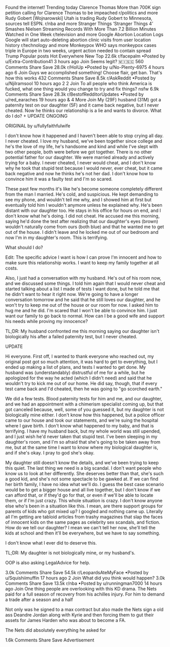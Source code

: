 Found the internet!
Trending today
Clarence Thomas
More than 700K sign petition calling for Clarence Thomas to be impeached
r/politics and more
Rudy Gobert
[Wojnarowski] Utah is trading Rudy Gobert to Minnesota, sources tell ESPN.
r/nba and more
Stranger Things
‘Stranger Things 4’ Smashes Nielsen Streaming Records With More Than 7.2 Billion Minutes Watched in One Week
r/television and more
Google Abortion Location Logs
Google will start auto-deleting abortion clinic visits from user location history
r/technology and more
Monkeypox
WHO says monkeypox cases triple in Europe in two weeks, urgent action needed to contain spread
Trump
Popular posts
Hot
Everywhere
New
Top
22.6k
r/facepalm
•Posted by
u/Extra-Contribution41
3 hours ago
Join
Seems legit?
 🇲​🇮​🇸​🇨​
560 Comments
Share
Save
28.0k
r/HolUp
•Posted by
u/No-Plenty-6975
4 hours ago
6
Join
Guys we accomplished something!
Choose flair, get ban. That's how this works
432 Comments
Share
Save
8.5k
r/AskReddit
•Posted by
u/Njilramsool
10 hours ago
2
2
Join
To all people who think America is fucked, what one thing would you change to try and fix things?
nsfw
6.9k Comments
Share
Save
28.3k
r/BestofRedditorUpdates
•Posted by
u/red_earaches
19 hours ago
& 4 More
Join
My (29F) husband (31M) got a paternity test on our daughter (5F) and it came back negative, but I never cheated. Now he thinks our relationship is a lie and wants to divorce. What do I do? + UPDATE
ONGOING

ORIGINAL by u/fullyfaithfulwife

I don't know how it happened and I haven't been able to stop crying all day. I never cheated. I love my husband, we've been together since college and he's the love of my life, he's handsome and kind and while I've slept with two other people, both were before we got together. There is no other potential father for our daughter. We were married already and actively trying for a baby. I never cheated, I never would cheat, and I don't know why he took that stupid test because I would never, ever cheat, but it came back negative and now he thinks he's not her dad. I don't know how to convince him it was a faulty test and I'm so scared.

These past few months it's like he's become someone completely different from the man I married. He's cold, and suspicious. He kept demanding to see my phone, and wouldn't tell me why, and I showed him at first but eventually told him I wouldn't anymore unless he explained why. He's been distant with our daughter too. He stays in his office for hours on end, and I don't know what he's doing. I did not cheat. He accused me this morning, saying he'd done the test after realizing that our daughter's eyes (brown) wouldn't naturally come from ours (both blue) and that he wanted me to get out of the house. I didn't leave and he locked me out of our bedroom and now I'm in my daughter's room. This is terrifying.

What should I do?

Edit: The specific advice I want is how I can prove I'm innocent and how to make sure this relationship works. I want to keep my family together at all costs.

Also, I just had a conversation with my husband. He's out of his room now, and we discussed some things. I told him again that I would never cheat and started talking about a list I made of tests I want done, but he told me that he didn't want to hear it right now. We're going to have a longer conversation tomorrow and he said that he still loves our daughter, and he won't try to keep me out of the house or our room for now. I asked him to hug me and he did. I'm scared that I won't be able to convince him. I just want our family to go back to normal. How can I be a good wife and support his needs while proving my innocence?

TL;DR: My husband confronted me this morning saying our daughter isn't biologically his after a failed paternity test, but I never cheated.

UPDATE

Hi everyone. First off, I wanted to thank everyone who reached out, my original post got so much attention, it was hard to get to everything, but I ended up making a list of plans, and tests I wanted to get done. My husband was (understandably) distrustful of me for a while, but he apologized for the way he acted (which I didn't need) and said that he wouldn't try to kick me out of our home. He did say, though, that if every test came back and I'd cheated, then he was going to "go scorched earth."

We did a few tests. Blood paternity tests for him and me, and our daughter, and we had an appointment with a chimerism specialist coming up, but that got canceled because, well, some of you guessed it, but my daughter is not biologically mine either. I don't know how this happened, but a police officer came to our house and took our statements, and we're suing the hospital where I gave birth. I don't know what happened to my baby, and that is terrifying. I have my husband back, but my whole world was still upended, and I just wish he'd never taken that stupid test. I've been sleeping in my daughter's room, and I'm so afraid that she's going to be taken away from me, but at the same time I want to know where my biological daughter is, and if she's okay. I pray to god she's okay.

My daughter still doesn't know the details, and we've been trying to keep this quiet. The last thing we need is a big scandal. I don't want people who know us to look at her differently. She deserves better than that, she's such a good kid, and she's not some spectacle to be gawked at. If we can find her birth family, I have no idea what we'll do. I guess the best case scenario would be to get a bigger house and all live together, but I don't know if we can afford that, or if they'd go for that, or even if we'll be able to locate them, or if I'm just crazy. This whole situation is crazy. I don't know anyone else who's been in a situation like this. I mean, are there support groups for parents of kids who got mixed up? I googled and nothing came up. Literally all I'm getting are tabloid articles from trashy magazines that slap the faces of innocent kids on the same pages as celebrity sex scandals, and fiction. How do we tell our daughter? I mean we can't tell her now, she'll tell the kids at school and then it'll be everywhere, but we have to say something.

I don't know what I ever did to deserve this.

TL;DR: My daughter is not biologically mine, or my husband's.

OOP is also asking LegalAdvice for help.

3.0k Comments
Share
Save
54.5k
r/LeopardsAteMyFace
•Posted by
u/Squishiimuffin
17 hours ago
2
Join
What did you think would happen?
3.0k Comments
Share
Save
13.5k
r/nba
•Posted by
u/runningman7000
14 hours ago
Join
One thing people are overlooking with this KD drama. The Nets paid for a full season of recovery from his achilles injury. For him to demand a trade after a season and a half

Not only was he signed to a max contract but also made the Nets sign a old ass Deandre Jordan along with Kyrie and then forcing them to gut their assets for James Harden who was about to become a FA.

The Nets did absolutely everything he asked for

1.6k Comments
Share
Save
Advertisement